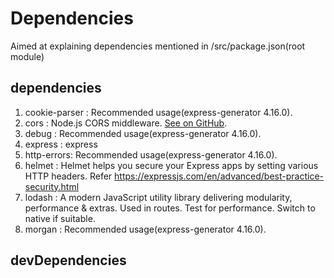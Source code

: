 # Dependencies

Aimed at explaining dependencies mentioned in /src/package.json(root module)

## dependencies

1. cookie-parser : Recommended usage(express-generator 4.16.0).
2. cors : Node.js CORS middleware. [See on GitHub](
  https://github.com/expressjs/cors).
3. debug : Recommended usage(express-generator 4.16.0).
4. express : express
5. http-errors: Recommended usage(express-generator 4.16.0).
6. helmet : Helmet helps you secure your Express apps by setting various HTTP
headers. Refer https://expressjs.com/en/advanced/best-practice-security.html
7. lodash : A modern JavaScript utility library delivering modularity,
performance & extras. Used in routes. Test for performance. Switch to native if
suitable.
8. morgan : Recommended usage(express-generator 4.16.0).

## devDependencies
